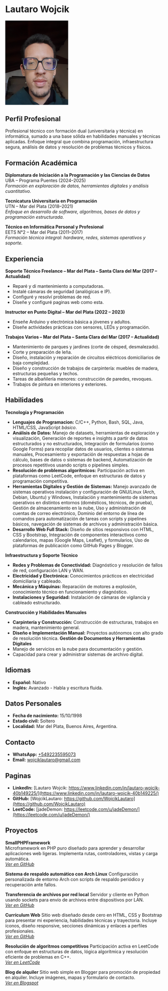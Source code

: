 # Lautaro Wojcik

<img src="20230717_141243.jpg" alt="Foto de Perfil" width="200"/>

## Perfil Profesional

Profesional técnico con formación dual (universitaria y técnica) en informática, sumado a una base sólida en habilidades manuales y técnicas aplicadas. Enfoque integral que combina programación, infraestructura segura, análisis de datos y resolución de problemas técnicos y físicos.</p>


## Formación Académica

**Diplomatura de Iniciación a la Programación y las Ciencias de Datos**  
UBA – Programa Puentes (2024–2025)  
*Formación en exploración de datos, herramientas digitales y análisis cuantitativo.*  

**Tecnicatura Universitaria en Programación**  
UTN – Mar del Plata (2018–2021)  
*Enfoque en desarrollo de software, algoritmos, bases de datos y programación estructurada.*  

**Técnico en Informática Personal y Profesional**  
EETS N°2 – Mar del Plata (2011–2017)  
*Formación técnica integral: hardware, redes, sistemas operativos y soporte.*  


## Experiencia

**Soporte Técnico Freelance – Mar del Plata – Santa Clara del Mar (2017 – Actualidad)**
- Reparé y di mantenimiento a computadoras.
- Instalé cámaras de seguridad (analógicas e IP).
- Configuré y resolví problemas de red.
- Diseñe y configuré paginas web como esta.  

**Instructor en Punto Digital – Mar del Plata (2022 – 2023)**
- Enseñe Arduino y electrónica básica a jóvenes y adultos.
- Diseñe actividades prácticas con sensores, LEDs y programación.  

**Trabajos Varios – Mar del Plata – Santa Clara del Mar (2017 – Actualidad)**
- Mantenimiento de parques y jardines (corte de césped, desmalezado).
- Corte y preparación de leña.
- Diseño, instalación y reparación de circuitos eléctricos domiciliarios de baja complejidad.
- Diseño y construcción de trabajos de carpintería: muebles de madera, estructuras pequeñas y techos.
- Tareas de albañilería menores: construcción de paredes, revoques.
- Trabajos de pintura en interiores y exteriores.  


## Habilidades

**Tecnología y Programación**
- **Lenguajes de Programacion:** C/C++, Python, Bash, SQL, Java, HTML/CSS, JavaScript *básico*.
- **Análisis de Datos:** Manejo de datasets, herramientas de exploración y visualización, Generación de reportes e insights a partir de datos estructurados y no estructurados, Integración de formularios (como Google Forms) para recopilar datos de usuarios, clientes o sistemas manuales, Procesamiento y exportación de respuestas a hojas de cálculo, bases de datos o sistemas de backend, Automatización de procesos repetitivos usando scripts o pipelines simples.
- **Resolución de problemas algorítmicos:** Participación activa en plataformas como LeetCode, enfoque en estructuras de datos y programación competitiva.
- **Herramientas Digitales y Gestión de Sistemas:** Manejo avanzado de sistemas operativos instalación y configuración de GNU/Linux (Arch, Debian, Ubuntu) y Windows, Instalación y mantenimiento de sistemas operativos en distintos entornos (domésticos, técnicos, de prueba), Gestión de almacenamiento en la nube, Uso y administración de cuentas de correo electrónico, Dominio del entorno de línea de comandos para automatización de tareas con scripts y pipelines básicos, navegación de sistemas de archivos y administración básica.
- **Desarrollo Web Full Stack:** Diseño de sitios responsivos con HTML, CSS y Bootstrap, Integración de componentes interactivos como calendarios, mapas (Google Maps, Leaflet), y formularios, Uso de plataformas de publicación como GitHub Pages y Blogger.

**Infraestructura y Soporte Técnico**
- **Redes y Problemas de Conectividad:** Diagnóstico y resolución de fallos de red, configuración LAN y WAN.
- **Electricidad y Electrónica:** Conocimientos prácticos en electricidad domiciliaria y cableado.
- **Mecánica y Máquinas:**  Reparación de motores a explosión, conocimiento técnico en funcionamiento y diagnóstico.
- **Instalaciones y Seguridad:** Instalación de cámaras de vigilancia y cableado estructurado.

**Construcción y Habilidades Manuales**
- **Carpintería y Construcción:** Construcción de estructuras, trabajos en madera, mantenimiento general.
- **Diseño e Implementación Manual:** Proyectos autónomos con alto grado de resolución técnica.
**Gestión de Documentos y Herramientas Digitales**
- Manejo de servicios en la nube para documentación y gestión.
- Capacidad para crear y administrar sistemas de archivo digital.


## Idiomas

- **Español:** Nativo
- **Inglés:** Avanzado - Habla y escritura fluida.


## Datos Personales

- **Fecha de nacimiento:** 15/10/1998
- **Estado civil:** Soltero
- **Localidad:** Mar del Plata, Buenos Aires, Argentina.


## Contacto

- **WhatsApp:** [+5492235595073](https://wa.me/5492235595073)
- **Email:** [wojciklautaro@gmail.com](mailto:wojciklautaro@gmail.com)


## Paginas

- **LinkedIn:** [Lautaro Wojcik: https://www.linkedin.com/in/lautaro-wojcik-40b149225/](https://www.linkedin.com/in/lautaro-wojcik-40b149225/)
- **GitHub:** [WojcikLautaro: https://github.com/WojcikLautaro](https://github.com/WojcikLautaro)
- **LeetCode:** [jadeDemon: https://leetcode.com/u/jadeDemon/](https://leetcode.com/u/jadeDemon/)


## Proyectos

**SmallPHPFramework**  
Microframework en PHP puro diseñado para aprender y desarrollar aplicaciones web ligeras. Implementa rutas, controladores, vistas y carga automática.  
*[Ver en GitHub](https://github.com/WojcikLautaro/SmallPHPFramework)*

**Sistema de respaldo automático con Arch Linux**
Configuración personalizada de entorno Arch con scripts de respaldo periódico y recuperación ante fallos.  

**Transferencia de archivos por red local**
Servidor y cliente en Python usando sockets para envío de archivos entre dispositivos por LAN.  
*[Ver en GitHub](https://github.com/WojcikLautaro/SmallPythonFileTransferSystem)*

**Currículum Web**
Sitio web diseñado desde cero en HTML, CSS y Bootstrap para presentar mi experiencia, habilidades técnicas y trayectoria. Incluye íconos, diseño responsive, secciones dinámicas y enlaces a perfiles profesionales.  
*[Ver en GitHub](https://github.com/WojcikLautaro/curriculum)*

**Resolución de algoritmos competitivos**
Participación activa en LeetCode con enfoque en estructuras de datos, lógica algorítmica y resolución eficiente de problemas en C++.  
*[Ver en LeetCode](https://leetcode.com/u/jadeDemon/)*

**Blog de alquiler**
Sitio web simple en Blogger para promoción de propiedad en alquiler. Incluye imágenes, mapas y formulario de contacto.  
*[Ver en Blogspot](https://alquilerenreserva.blogspot.com/p/blog-page_52.html)*




  
